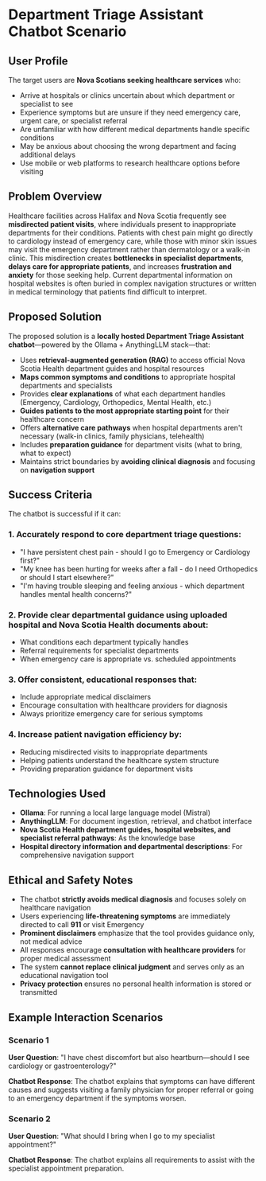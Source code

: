 # Department Triage Assistant Chatbot Scenario

## User Profile
The target users are **Nova Scotians seeking healthcare services** who:
* Arrive at hospitals or clinics uncertain about which department or specialist to see
* Experience symptoms but are unsure if they need emergency care, urgent care, or specialist referral
* Are unfamiliar with how different medical departments handle specific conditions
* May be anxious about choosing the wrong department and facing additional delays
* Use mobile or web platforms to research healthcare options before visiting

## Problem Overview
Healthcare facilities across Halifax and Nova Scotia frequently see **misdirected patient visits**, where individuals present to inappropriate departments for their conditions. Patients with chest pain might go directly to cardiology instead of emergency care, while those with minor skin issues may visit the emergency department rather than dermatology or a walk-in clinic. This misdirection creates **bottlenecks in specialist departments**, **delays care for appropriate patients**, and increases **frustration and anxiety** for those seeking help. Current departmental information on hospital websites is often buried in complex navigation structures or written in medical terminology that patients find difficult to interpret.

## Proposed Solution
The proposed solution is a **locally hosted Department Triage Assistant chatbot**—powered by the Ollama + AnythingLLM stack—that:
* Uses **retrieval-augmented generation (RAG)** to access official Nova Scotia Health department guides and hospital resources
* **Maps common symptoms and conditions** to appropriate hospital departments and specialists
* Provides **clear explanations** of what each department handles (Emergency, Cardiology, Orthopedics, Mental Health, etc.)
* **Guides patients to the most appropriate starting point** for their healthcare concern
* Offers **alternative care pathways** when hospital departments aren't necessary (walk-in clinics, family physicians, telehealth)
* Includes **preparation guidance** for department visits (what to bring, what to expect)
* Maintains strict boundaries by **avoiding clinical diagnosis** and focusing on **navigation support**

## Success Criteria
The chatbot is successful if it can:

### 1. Accurately respond to core department triage questions:
* "I have persistent chest pain - should I go to Emergency or Cardiology first?"
* "My knee has been hurting for weeks after a fall - do I need Orthopedics or should I start elsewhere?"
* "I'm having trouble sleeping and feeling anxious - which department handles mental health concerns?"

### 2. Provide clear departmental guidance using uploaded hospital and Nova Scotia Health documents about:
* What conditions each department typically handles
* Referral requirements for specialist departments
* When emergency care is appropriate vs. scheduled appointments

### 3. Offer consistent, educational responses that:
* Include appropriate medical disclaimers
* Encourage consultation with healthcare providers for diagnosis
* Always prioritize emergency care for serious symptoms

### 4. Increase patient navigation efficiency by:
* Reducing misdirected visits to inappropriate departments
* Helping patients understand the healthcare system structure
* Providing preparation guidance for department visits

## Technologies Used
* **Ollama**: For running a local large language model (Mistral)
* **AnythingLLM**: For document ingestion, retrieval, and chatbot interface
* **Nova Scotia Health department guides, hospital websites, and specialist referral pathways**: As the knowledge base
* **Hospital directory information and departmental descriptions**: For comprehensive navigation support

## Ethical and Safety Notes
* The chatbot **strictly avoids medical diagnosis** and focuses solely on healthcare navigation
* Users experiencing **life-threatening symptoms** are immediately directed to call **911** or visit Emergency
* **Prominent disclaimers** emphasize that the tool provides guidance only, not medical advice
* All responses encourage **consultation with healthcare providers** for proper medical assessment
* The system **cannot replace clinical judgment** and serves only as an educational navigation tool
* **Privacy protection** ensures no personal health information is stored or transmitted

## Example Interaction Scenarios

### Scenario 1
**User Question**: "I have chest discomfort but also heartburn—should I see cardiology or gastroenterology?"

**Chatbot Response**: The chatbot explains that symptoms can have different causes and suggests visiting a family physician for proper referral or going to an emergency department if the symptoms worsen.

### Scenario 2
**User Question**: "What should I bring when I go to my specialist appointment?"

**Chatbot Response**: The chatbot explains all requirements to assist with the specialist appointment preparation.